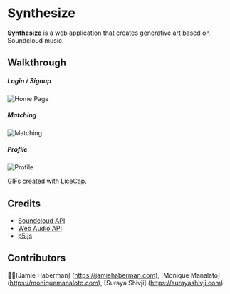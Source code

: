 # Synthesize

**Synthesize** is a web application that creates generative art based on Soundcloud music.

## Walkthrough

##### Login / Signup
<img src='' title='Tip Calc Walkthrough' width='' alt='Home Page'/>

##### Matching
<img src='' title='Tip Calc Walkthrough' width='' alt='Matching'/>

##### Profile
<img src='' title='Tip Calc Walkthrough' width='' alt='Profile'/>

GIFs created with [LiceCap](http://i.imgur.com/wo8w5us.gif).

## Credits
- [Soundcloud API](https://developers.soundcloud.com/)
- [Web Audio API](https://webaudio.github.io/web-audio-api/)
- [p5.js](https://p5js.org/)

## Contributors
👌🏼[Jamie Haberman] (https://jamiehaberman.com), [Monique Manalato] (https://moniquemanaloto.com), [Suraya Shivji] (https://surayashivji.com)
